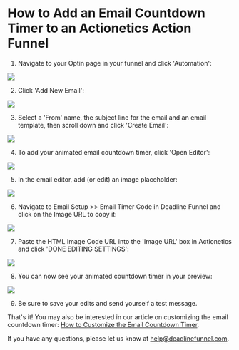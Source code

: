 # How to Add an Email Countdown Timer to an Actionetics Action Funnel

1. Navigate to your Optin page in your funnel and click 'Automation':

![](https://d33v4339jhl8k0.cloudfront.net/docs/assets/53974d6ce4b0c76107b109d1/images/592f1fa80428634b4a339530/file-ULIjaRV15X.png)

2. Click 'Add New Email':

![](https://d33v4339jhl8k0.cloudfront.net/docs/assets/53974d6ce4b0c76107b109d1/images/592f1fd42c7d3a074e8af5c1/file-epsjI7Kvku.png)

3. Select a 'From' name, the subject line for the email and an email template, then scroll down and click 'Create Email':

![](https://d33v4339jhl8k0.cloudfront.net/docs/assets/53974d6ce4b0c76107b109d1/images/592f20860428634b4a33953f/file-mkhj3c4FRA.png)

4. To add your animated email countdown timer, click 'Open Editor':

![](https://d33v4339jhl8k0.cloudfront.net/docs/assets/53974d6ce4b0c76107b109d1/images/592f21622c7d3a074e8af5e1/file-F9b4XVF9nC.png)

5. In the email editor, add \(or edit\) an image placeholder:

![](https://d33v4339jhl8k0.cloudfront.net/docs/assets/53974d6ce4b0c76107b109d1/images/592f1bff2c7d3a074e8af587/file-PNAYbE5IAM.png)

6. Navigate to Email Setup &gt;&gt; Email Timer Code in Deadline Funnel and click on the Image URL to copy it:

![](https://d33v4339jhl8k0.cloudfront.net/docs/assets/53974d6ce4b0c76107b109d1/images/5a7b40740428634376cfe917/file-o9H66kAXtU.png)

7. Paste the HTML Image Code URL into the 'Image URL' box in Actionetics and click 'DONE EDITING SETTINGS':

![](https://d33v4339jhl8k0.cloudfront.net/docs/assets/53974d6ce4b0c76107b109d1/images/592f1c992c7d3a074e8af597/file-5hcsCimtPt.png)

8. You can now see your animated countdown timer in your preview:

![](https://d33v4339jhl8k0.cloudfront.net/docs/assets/53974d6ce4b0c76107b109d1/images/592f1d1f2c7d3a074e8af5a1/file-NpSLNK5ZF4.png)

9. Be sure to save your edits and send yourself a test message.

That's it! You may also be interested in our article on customizing the email countdown timer: [How to Customize the Email Countdown Timer](http://documentation.deadlinefunnel.com/article/223-how-to-customize-the-email-countdown-timer).

If you have any questions, please let us know at [help@deadlinefunnel.com](mailto:mailto:help@deadlinefunnel.com).

